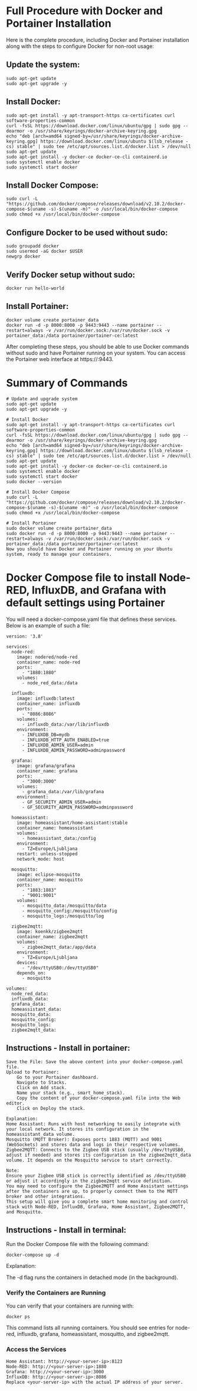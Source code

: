 # Full Procedure with Docker and Portainer Installation
Here is the complete procedure, including Docker and Portainer installation along with the steps to configure Docker for non-root usage:

## Update the system:

    sudo apt-get update
    sudo apt-get upgrade -y
    
## Install Docker:

    sudo apt-get install -y apt-transport-https ca-certificates curl software-properties-common
    curl -fsSL https://download.docker.com/linux/ubuntu/gpg | sudo gpg --dearmor -o /usr/share/keyrings/docker-archive-keyring.gpg
    echo "deb [arch=amd64 signed-by=/usr/share/keyrings/docker-archive-keyring.gpg] https://download.docker.com/linux/ubuntu $(lsb_release -cs) stable" | sudo tee /etc/apt/sources.list.d/docker.list > /dev/null
    sudo apt-get update
    sudo apt-get install -y docker-ce docker-ce-cli containerd.io
    sudo systemctl enable docker
    sudo systemctl start docker
  
## Install Docker Compose:

    sudo curl -L "https://github.com/docker/compose/releases/download/v2.10.2/docker-compose-$(uname -s)-$(uname -m)" -o /usr/local/bin/docker-compose
    sudo chmod +x /usr/local/bin/docker-compose
## Configure Docker to be used without sudo:

    sudo groupadd docker
    sudo usermod -aG docker $USER
    newgrp docker
## Verify Docker setup without sudo:

    docker run hello-world
## Install Portainer:

    docker volume create portainer_data
    docker run -d -p 8000:8000 -p 9443:9443 --name portainer --restart=always -v /var/run/docker.sock:/var/run/docker.sock -v portainer_data:/data portainer/portainer-ce:latest
After completing these steps, you should be able to use Docker commands without sudo and have Portainer running on your system. You can access the Portainer web interface at https://<your-server-ip>:9443.

# Summary of Commands

    # Update and upgrade system
    sudo apt-get update
    sudo apt-get upgrade -y
    
    # Install Docker
    sudo apt-get install -y apt-transport-https ca-certificates curl software-properties-common
    curl -fsSL https://download.docker.com/linux/ubuntu/gpg | sudo gpg --dearmor -o /usr/share/keyrings/docker-archive-keyring.gpg
    echo "deb [arch=amd64 signed-by=/usr/share/keyrings/docker-archive-keyring.gpg] https://download.docker.com/linux/ubuntu $(lsb_release -cs) stable" | sudo tee /etc/apt/sources.list.d/docker.list > /dev/null
    sudo apt-get update
    sudo apt-get install -y docker-ce docker-ce-cli containerd.io
    sudo systemctl enable docker
    sudo systemctl start docker
    sudo docker --version
    
    # Install Docker Compose
    sudo curl -L "https://github.com/docker/compose/releases/download/v2.10.2/docker-compose-$(uname -s)-$(uname -m)" -o /usr/local/bin/docker-compose
    sudo chmod +x /usr/local/bin/docker-compose
    
    # Install Portainer
    sudo docker volume create portainer_data
    sudo docker run -d -p 8000:8000 -p 9443:9443 --name portainer --restart=always -v /var/run/docker.sock:/var/run/docker.sock -v portainer_data:/data portainer/portainer-ce:latest
    Now you should have Docker and Portainer running on your Ubuntu system, ready to manage your containers.
# Docker Compose file to install Node-RED, InfluxDB, and Grafana with default settings using Portainer
You will need a docker-compose.yaml file that defines these services. Below is an example of such a file:

    version: '3.8'
    
    services:
      node-red:
        image: nodered/node-red
        container_name: node-red
        ports:
          - "1880:1880"
        volumes:
          - node_red_data:/data
    
      influxdb:
        image: influxdb:latest
        container_name: influxdb
        ports:
          - "8086:8086"
        volumes:
          - influxdb_data:/var/lib/influxdb
        environment:
          - INFLUXDB_DB=mydb
          - INFLUXDB_HTTP_AUTH_ENABLED=true
          - INFLUXDB_ADMIN_USER=admin
          - INFLUXDB_ADMIN_PASSWORD=adminpassword
    
      grafana:
        image: grafana/grafana
        container_name: grafana
        ports:
          - "3000:3000"
        volumes:
          - grafana_data:/var/lib/grafana
        environment:
          - GF_SECURITY_ADMIN_USER=admin
          - GF_SECURITY_ADMIN_PASSWORD=adminpassword
    
      homeassistant:
        image: homeassistant/home-assistant:stable
        container_name: homeassistant
        volumes:
          - homeassistant_data:/config
        environment:
          - TZ=Europe/Ljubljana
        restart: unless-stopped
        network_mode: host
    
      mosquitto:
        image: eclipse-mosquitto
        container_name: mosquitto
        ports:
          - "1883:1883"
          - "9001:9001"
        volumes:
          - mosquitto_data:/mosquitto/data
          - mosquitto_config:/mosquitto/config
          - mosquitto_logs:/mosquitto/log
    
      zigbee2mqtt:
        image: koenkk/zigbee2mqtt
        container_name: zigbee2mqtt
        volumes:
          - zigbee2mqtt_data:/app/data
        environment:
          - TZ=Europe/Ljubljana
        devices:
          - "/dev/ttyUSB0:/dev/ttyUSB0"
        depends_on:
          - mosquitto
    
    volumes:
      node_red_data:
      influxdb_data:
      grafana_data:
      homeassistant_data:
      mosquitto_data:
      mosquitto_config:
      mosquitto_logs:
      zigbee2mqtt_data:
## Instructions - Install in portainer:
    Save the File: Save the above content into your docker-compose.yaml file.
    Upload to Portainer:
        Go to your Portainer dashboard.
        Navigate to Stacks.
        Click on Add stack.
        Name your stack (e.g., smart_home_stack).
        Copy the content of your docker-compose.yaml file into the Web editor.
        Click on Deploy the stack.

    Explanation:
    Home Assistant: Runs with host networking to easily integrate with your local network. It stores its configuration in the homeassistant_data volume.
    Mosquitto (MQTT Broker): Exposes ports 1883 (MQTT) and 9001 (WebSockets) and stores data and logs in their respective volumes.
    Zigbee2MQTT: Connects to the Zigbee USB stick (usually /dev/ttyUSB0, adjust if needed) and stores its configuration in the zigbee2mqtt_data volume. It depends on the Mosquitto service to start correctly.
   
    Note:
    Ensure your Zigbee USB stick is correctly identified as /dev/ttyUSB0 or adjust it accordingly in the zigbee2mqtt service definition.
    You may need to configure the Zigbee2MQTT and Home Assistant settings after the containers are up, to properly connect them to the MQTT broker and other integrations.
    This setup will give you a complete smart home monitoring and control stack with Node-RED, InfluxDB, Grafana, Home Assistant, Zigbee2MQTT, and Mosquitto.

## Instructions - Install in terminal:
Run the Docker Compose file with the following command:

    docker-compose up -d

Explanation:

The -d flag runs the containers in detached mode (in the background).

### Verify the Containers are Running

You can verify that your containers are running with:

    docker ps
This command lists all running containers. You should see entries for node-red, influxdb, grafana, homeassistant, mosquitto, and zigbee2mqtt.

### Access the Services
    Home Assistant: http://<your-server-ip>:8123
    Node-RED: http://<your-server-ip>:1880
    Grafana: http://<your-server-ip>:3000
    InfluxDB: http://<your-server-ip>:8086
    Replace <your-server-ip> with the actual IP address of your server.
